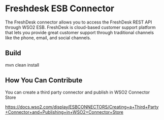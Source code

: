 # Freshdesk ESB Connector

The FreshDesk connector allows you to access the FreshDesk REST API through WSO2 ESB. FreshDesk is cloud-based customer
support platform that lets you provide great customer support through traditional channels like the phone, email, and
social channels.

## Build

mvn clean install

## How You Can Contribute
You can create a third party connector and publish in WSO2 Connector Store

https://docs.wso2.com/display/ESBCONNECTORS/Creating+a+Third+Party+Connector+and+Publishing+in+WSO2+Connector+Store
